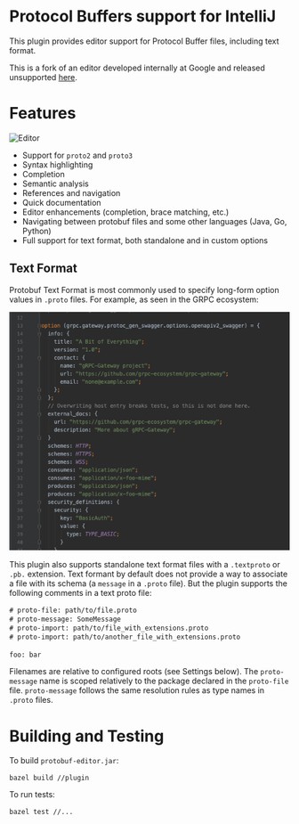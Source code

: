 # Protocol Buffers support for IntelliJ

This plugin provides editor support for Protocol Buffer files, including text
format.

This is a fork of an editor developed internally at Google and released unsupported 
[here](https://github.com/google/intellij-protocol-buffer-editor).

# Features

![Editor](doc/editor.png)

* Support for `proto2` and `proto3`
* Syntax highlighting
* Completion
* Semantic analysis
* References and navigation
* Quick documentation
* Editor enhancements (completion, brace matching, etc.)
* Navigating between protobuf files and some other languages (Java, Go, Python)
* Full support for text format, both standalone and in custom options

## Text Format

Protobuf Text Format is most commonly used to specify long-form option values in `.proto` files. For example, as seen
in the GRPC ecosystem:

![GRPC example](doc/grpc.png)

This plugin also supports standalone text format files with a `.textproto` or `.pb.` extension. Text formant by default
does not provide a way to associate a file with its schema (a `message` in a `.proto` file). But the plugin supports
the following comments in a text proto file:

```
# proto-file: path/to/file.proto
# proto-message: SomeMessage
# proto-import: path/to/file_with_extensions.proto
# proto-import: path/to/another_file_with_extensions.proto

foo: bar
``` 

Filenames are relative to configured roots (see Settings below). The `proto-message` name is scoped relatively to the package
declared in the `proto-file` file. `proto-message` follows the same resolution rules as type names in `.proto` files. 

# Building and Testing

To build `protobuf-editor.jar`:

```
bazel build //plugin
```

To run tests:
```
bazel test //...
```
